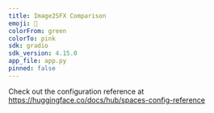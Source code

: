 ```yaml
---
title: Image2SFX Comparison
emoji: 🐢
colorFrom: green
colorTo: pink
sdk: gradio
sdk_version: 4.15.0
app_file: app.py
pinned: false
---
```


Check out the configuration reference at https://huggingface.co/docs/hub/spaces-config-reference
